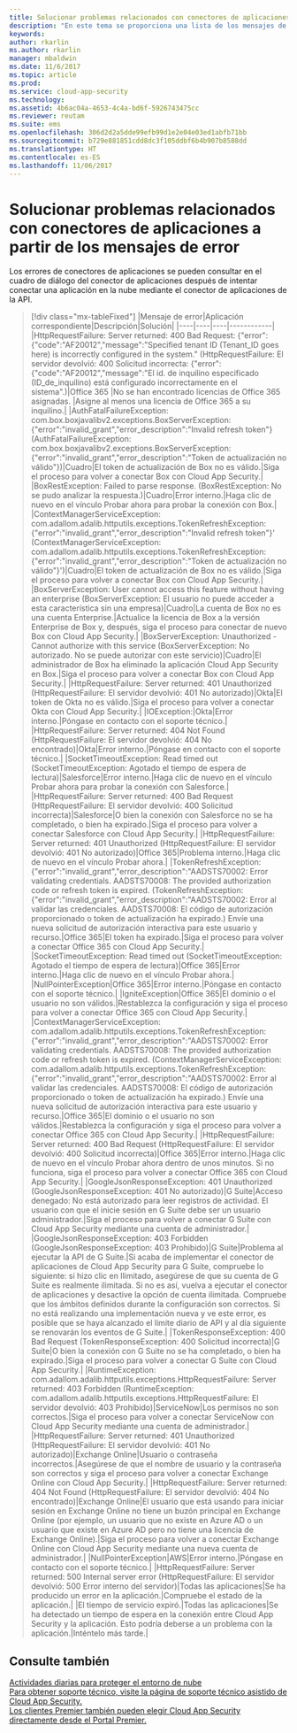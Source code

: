 ```yaml
---
title: Solucionar problemas relacionados con conectores de aplicaciones a partir de los mensajes de error en Cloud App Security | Microsoft Docs
description: "En este tema se proporciona una lista de los mensajes de error de los conectores de aplicaciones, así como recomendaciones para solucionarlos."
keywords: 
author: rkarlin
ms.author: rkarlin
manager: mbaldwin
ms.date: 11/6/2017
ms.topic: article
ms.prod: 
ms.service: cloud-app-security
ms.technology: 
ms.assetid: 4b6ac04a-4653-4c4a-bd6f-5926743475cc
ms.reviewer: reutam
ms.suite: ems
ms.openlocfilehash: 306d2d2a5dde99efb99d1e2e04e03ed1abfb71bb
ms.sourcegitcommit: b729e881851cdd8dc3f105ddbf6b4b907b8588dd
ms.translationtype: HT
ms.contentlocale: es-ES
ms.lasthandoff: 11/06/2017
---
```

# <a name="troubleshooting-app-connectors-using-error-messages"></a>Solucionar problemas relacionados con conectores de aplicaciones a partir de los mensajes de error

Los errores de conectores de aplicaciones se pueden consultar en el cuadro de diálogo del conector de aplicaciones después de intentar conectar una aplicación en la nube mediante el conector de aplicaciones de la API.


> [!div class="mx-tableFixed"]
|Mensaje de error|Aplicación correspondiente|Descripción|Solución|
|----|----|----|------------|
|HttpRequestFailure: Server returned: 400 Bad Request: {"error":{"code":"AF20012","message":"Specified tenant ID (Tenant_ID goes here) is incorrectly configured in the system." (HttpRequestFailure: El servidor devolvió: 400 Solicitud incorrecta: {"error":{"code":"AF20012","message":"El id. de inquilino especificado (ID_de_inquilino) está configurado incorrectamente en el sistema".)|Office 365 |No se han encontrado licencias de Office 365 asignadas. |Asigne al menos una licencia de Office 365 a su inquilino.| 
|AuthFatalFailureException: com.box.boxjavalibv2.exceptions.BoxServerException: {"error":"invalid_grant","error_description":"Invalid refresh token"} (AuthFatalFailureException: com.box.boxjavalibv2.exceptions.BoxServerException: {"error":"invalid_grant","error_description":"Token de actualización no válido"})|Cuadro|El token de actualización de Box no es válido.|Siga el proceso para volver a conectar Box con Cloud App Security.|
|BoxRestException: Failed to parse response. (BoxRestException: No se pudo analizar la respuesta.)|Cuadro|Error interno.|Haga clic de nuevo en el vínculo Probar ahora para probar la conexión con Box.|
|ContextManagerServiceException: com.adallom.adalib.httputils.exceptions.TokenRefreshException: {"error":"invalid_grant","error_description":"Invalid refresh token"}' (ContextManagerServiceException: com.adallom.adalib.httputils.exceptions.TokenRefreshException: {"error":"invalid_grant","error_description":"Token de actualización no válido"}')|Cuadro|El token de actualización de Box no es válido.|Siga el proceso para volver a conectar Box con Cloud App Security.|
|BoxServerException: User cannot access this feature without having an enterprise (BoxServerException: El usuario no puede acceder a esta característica sin una empresa)|Cuadro|La cuenta de Box no es una cuenta Enterprise.|Actualice la licencia de Box a la versión Enterprise de Box y, después, siga el proceso para conectar de nuevo Box con Cloud App Security.|
|BoxServerException: Unauthorized - Cannot authorize with this service (BoxServerException: No autorizado. No se puede autorizar con este servicio)|Cuadro|El administrador de Box ha eliminado la aplicación Cloud App Security en Box.|Siga el proceso para volver a conectar Box con Cloud App Security.|
|HttpRequestFailure: Server returned: 401 Unauthorized (HttpRequestFailure: El servidor devolvió: 401 No autorizado)|Okta|El token de Okta no es válido.|Siga el proceso para volver a conectar Okta con Cloud App Security.|
|IOException:|Okta|Error interno.|Póngase en contacto con el soporte técnico.|
|HttpRequestFailure: Server returned: 404 Not Found (HttpRequestFailure: El servidor devolvió: 404 No encontrado)|Okta|Error interno.|Póngase en contacto con el soporte técnico.|
|SocketTimeoutException: Read timed out (SocketTimeoutException: Agotado el tiempo de espera de lectura)|Salesforce|Error interno.|Haga clic de nuevo en el vínculo Probar ahora para probar la conexión con Salesforce.|
|HttpRequestFailure: Server returned: 400 Bad Request (HttpRequestFailure: El servidor devolvió: 400 Solicitud incorrecta)|Salesforce|O bien la conexión con Salesforce no se ha completado, o bien ha expirado.|Siga el proceso para volver a conectar Salesforce con Cloud App Security.|
|HttpRequestFailure: Server returned: 401 Unauthorized (HttpRequestFailure: El servidor devolvió: 401 No autorizado)|Office 365|Problema interno.|Haga clic de nuevo en el vínculo Probar ahora.|
|TokenRefreshException: {"error":"invalid_grant","error_description":"AADSTS70002: Error validating credentials. AADSTS70008: The provided authorization code or refresh token is expired. (TokenRefreshException: {"error":"invalid_grant","error_description":"AADSTS70002: Error al validar las credenciales. AADSTS70008: El código de autorización proporcionado o token de actualización ha expirado.) Envíe una nueva solicitud de autorización interactiva para este usuario y recurso.|Office 365|El token ha expirado.|Siga el proceso para volver a conectar Office 365 con Cloud App Security.|
|SocketTimeoutException: Read timed out (SocketTimeoutException: Agotado el tiempo de espera de lectura)|Office 365|Error interno.|Haga clic de nuevo en el vínculo Probar ahora.|
|NullPointerException|Office 365|Error interno.|Póngase en contacto con el soporte técnico.|
|IgniteException|Office 365|El dominio o el usuario no son válidos.|Restablezca la configuración y siga el proceso para volver a conectar Office 365 con Cloud App Security.|
|ContextManagerServiceException: com.adallom.adalib.httputils.exceptions.TokenRefreshException: {"error":"invalid_grant","error_description":"AADSTS70002: Error validating credentials. AADSTS70008: The provided authorization code or refresh token is expired. (ContextManagerServiceException: com.adallom.adalib.httputils.exceptions.TokenRefreshException: {"error":"invalid_grant","error_description":"AADSTS70002: Error al validar las credenciales. AADSTS70008: El código de autorización proporcionado o token de actualización ha expirado.) Envíe una nueva solicitud de autorización interactiva para este usuario y recurso.|Office 365|El dominio o el usuario no son válidos.|Restablezca la configuración y siga el proceso para volver a conectar Office 365 con Cloud App Security.|
|HttpRequestFailure: Server returned: 400 Bad Request (HttpRequestFailure: El servidor devolvió: 400 Solicitud incorrecta)|Office 365|Error interno.|Haga clic de nuevo en el vínculo Probar ahora dentro de unos minutos. Si no funciona, siga el proceso para volver a conectar Office 365 con Cloud App Security.|
|GoogleJsonResponseException: 401 Unauthorized (GoogleJsonResponseException: 401 No autorizado)|G Suite|Acceso denegado: No está autorizado para leer registros de actividad. El usuario con que el inicie sesión en G Suite debe ser un usuario administrador.|Siga el proceso para volver a conectar G Suite con Cloud App Security mediante una cuenta de administrador.|
|GoogleJsonResponseException: 403 Forbidden (GoogleJsonResponseException: 403 Prohibido)|G Suite|Problema al ejecutar la API de G Suite.|Si acaba de implementar el conector de aplicaciones de Cloud App Security para G Suite, compruebe lo siguiente: si hizo clic en Ilimitado, asegúrese de que su cuenta de G Suite es realmente ilimitada. Si no es así, vuelva a ejecutar el conector de aplicaciones y desactive la opción de cuenta ilimitada. Compruebe que los ámbitos definidos durante la configuración son correctos. Si no está realizando una implementación nueva y ve este error, es posible que se haya alcanzado el límite diario de API y al día siguiente se renovarán los eventos de G Suite.|
|TokenResponseException: 400 Bad Request (TokenResponseException: 400 Solicitud incorrecta)|G Suite|O bien la conexión con G Suite no se ha completado, o bien ha expirado.|Siga el proceso para volver a conectar G Suite con Cloud App Security.|
|RuntimeException: com.adallom.adalib.httputils.exceptions.HttpRequestFailure: Server returned: 403 Forbidden (RuntimeException: com.adallom.adalib.httputils.exceptions.HttpRequestFailure: El servidor devolvió: 403 Prohibido)|ServiceNow|Los permisos no son correctos.|Siga el proceso para volver a conectar ServiceNow con Cloud App Security mediante una cuenta de administrador.|
|HttpRequestFailure: Server returned: 401 Unauthorized (HttpRequestFailure: El servidor devolvió: 401 No autorizado)|Exchange Online|Usuario o contraseña incorrectos.|Asegúrese de que el nombre de usuario y la contraseña son correctos y siga el proceso para volver a conectar Exchange Online con Cloud App Security.|
|HttpRequestFailure: Server returned: 404 Not Found (HttpRequestFailure: El servidor devolvió: 404 No encontrado)|Exchange Online|El usuario que está usando para iniciar sesión en Exchange Online no tiene un buzón principal en Exchange Online (por ejemplo, un usuario que no existe en Azure AD o un usuario que existe en Azure AD pero no tiene una licencia de Exchange Online).|Siga el proceso para volver a conectar Exchange Online con Cloud App Security mediante una nueva cuenta de administrador.|
|NullPointerException|AWS|Error interno.|Póngase en contacto con el soporte técnico.|
|HttpRequestFailure: Server returned: 500 Internal server error (HttpRequestFailure: El servidor devolvió: 500 Error interno del servidor)|Todas las aplicaciones|Se ha producido un error en la aplicación.|Compruebe el estado de la aplicación.|
|El tiempo de servicio expiró.|Todas las aplicaciones|Se ha detectado un tiempo de espera en la conexión entre Cloud App Security y la aplicación. Esto podría deberse a un problema con la aplicación.|Inténtelo más tarde.|

## <a name="see-also"></a>Consulte también  
[Actividades diarias para proteger el entorno de nube](daily-activities-to-protect-your-cloud-environment.md)   
[Para obtener soporte técnico, visite la página de soporte técnico asistido de Cloud App Security.](http://support.microsoft.com/oas/default.aspx?prid=16031)   
[Los clientes Premier también pueden elegir Cloud App Security directamente desde el Portal Premier.](https://premier.microsoft.com/)  
  
  